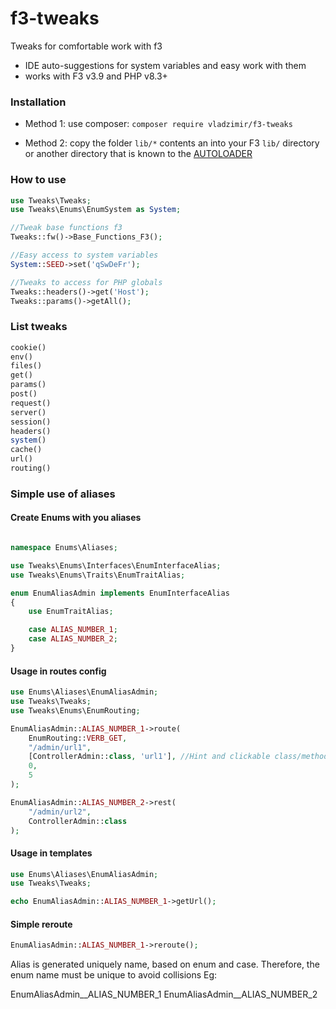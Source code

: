 # f3-tweaks
Tweaks for comfortable work with f3
* IDE auto-suggestions for system variables and easy work with them 
* works with F3 v3.9 and PHP v8.3+

### Installation
- Method 1: use composer: `composer require vladzimir/f3-tweaks`

- Method 2: copy the folder `lib/*` contents an into your F3 `lib/` directory or another directory that is known to the [AUTOLOADER](https://fatfreeframework.com/quick-reference#AUTOLOAD)

### How to use
```php
use Tweaks\Tweaks;
use Tweaks\Enums\EnumSystem as System;

//Tweak base functions f3
Tweaks::fw()->Base_Functions_F3();

//Easy access to system variables
System::SEED->set('qSwDeFr');

//Tweaks to access for PHP globals
Tweaks::headers()->get('Host');
Tweaks::params()->getAll();
```
### List tweaks
```php
cookie()
env()
files()
get()
params()
post()
request()
server()
session()
headers()
system()
cache()
url()
routing()
```
### Simple use of aliases 
#### Create Enums with you aliases
```php

namespace Enums\Aliases;

use Tweaks\Enums\Interfaces\EnumInterfaceAlias;
use Tweaks\Enums\Traits\EnumTraitAlias;

enum EnumAliasAdmin implements EnumInterfaceAlias
{
    use EnumTraitAlias;

    case ALIAS_NUMBER_1;
    case ALIAS_NUMBER_2;
}

```
#### Usage in routes config
```php
use Enums\Aliases\EnumAliasAdmin;
use Tweaks\Tweaks;
use Tweaks\Enums\EnumRouting;

EnumAliasAdmin::ALIAS_NUMBER_1->route(
    EnumRouting::VERB_GET,
    "/admin/url1",
    [ControllerAdmin::class, 'url1'], //Hint and clickable class/method
    0,
    5
);

EnumAliasAdmin::ALIAS_NUMBER_2->rest(
    "/admin/url2",
    ControllerAdmin::class
);
```
#### Usage in templates
```php
use Enums\Aliases\EnumAliasAdmin;
use Tweaks\Tweaks;

echo EnumAliasAdmin::ALIAS_NUMBER_1->getUrl();
```
#### Simple reroute
```php
EnumAliasAdmin::ALIAS_NUMBER_1->reroute();
```

Alias is generated uniquely name, based on enum and case. Therefore, the enum name must be unique to avoid collisions
Eg:

EnumAliasAdmin__ALIAS_NUMBER_1
EnumAliasAdmin__ALIAS_NUMBER_2

